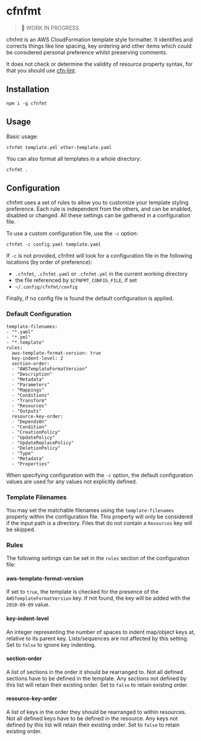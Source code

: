# cfnfmt

> :construction: WORK IN PROGRESS

cfnfmt is an AWS CloudFormation template style formatter. It identifies and corrects things like line spacing, key ordering and other items which could be considered personal preference whilst preserving comments.

It does not check or determine the validity of resource property syntax, for that you should use [cfn-lint](https://github.com/aws-cloudformation/cfn-python-lint).

## Installation

```
npm i -g cfnfmt
```

## Usage

Basic usage:

```
cfnfmt template.yml other-template.yaml
```

You can also format all templates in a whole directory:

```
cfnfmt .
```

## Configuration

cfnfmt uses a set of rules to allow you to customize your template styling preference. Each rule is independent from the others, and can be enabled, disabled or changed. All these settings can be gathered in a configuration file.

To use a custom configuration file, use the `-c` option:

```
cfnfmt -c config.yaml template.yaml
```

If `-c` is not provided, cfnfmt will look for a configuration file in the following locations (by order of preference):

* `.cfnfmt`, `.cfnfmt.yaml` or `.cfnfmt.yml` in the current working directory
* the file referenced by `$CFNFMT_CONFIG_FILE`, if set
* `~/.config/cfnfmt/config`

Finally, if no config file is found the default configuration is applied.

### Default Configuration

```
template-filenames:
- "*.yaml"
- "*.yml"
- "*.template"
rules:
  aws-template-format-version: true
  key-indent-level: 2
  section-order:
  - "AWSTemplateFormatVersion"
  - "Description"
  - "Metadata"
  - "Parameters"
  - "Mappings"
  - "Conditions"
  - "Transform"
  - "Resources"
  - "Outputs"
  resource-key-order:
  - "DependsOn"
  - "Condition"
  - "CreationPolicy"
  - "UpdatePolicy"
  - "UpdateReplacePolicy"
  - "DeletionPolicy"
  - "Type"
  - "Metadata"
  - "Properties"
```

When specifying configuration with the `-c` option, the default configuration values are used for any values not explicitly defined.

### Template Filenames

You may set the matchable filenames using the `template-filenames` property within the configuration file. This property will only be considered if the input path is a directory. Files that do not contain a `Resources` key will be skipped.

### Rules

The following settings can be set in the `rules` section of the configuration file:

#### aws-template-format-version

If set to `true`, the template is checked for the presence of the `AWSTemplateFormatVersion` key. If not found, the key will be added with the `2010-09-09` value.

#### key-indent-level

An integer representing the number of spaces to indent map/object keys at, relative to its parent key. Lists/sequences are not affected by this setting. Set to `false` to ignore key indenting.

#### section-order

A list of sections in the order it should be rearranged to. Not all defined sections have to be defined in the template. Any sections not defined by this list will retain their existing order. Set to `false` to retain existing order.

#### resource-key-order

A list of keys in the order they should be rearranged to within resources. Not all defined keys have to be defined in the resource. Any keys not defined by this list will retain their existing order. Set to `false` to retain existing order.
